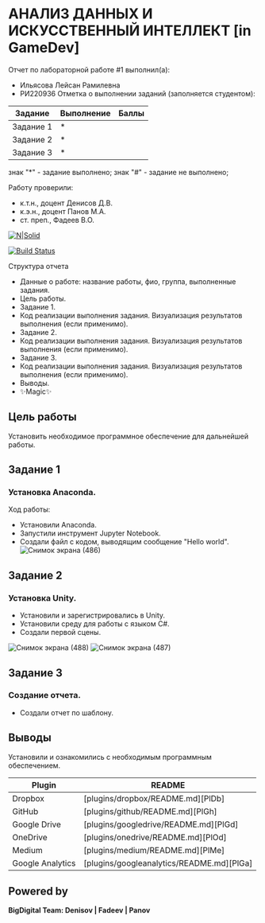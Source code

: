# АНАЛИЗ ДАННЫХ И ИСКУССТВЕННЫЙ ИНТЕЛЛЕКТ [in GameDev]
Отчет по лабораторной работе #1 выполнил(а):
- Ильясова Лейсан Рамилевна
- РИ220936
Отметка о выполнении заданий (заполняется студентом):

| Задание | Выполнение | Баллы |
| ------ | ------ | ------ |
| Задание 1 | * |  |
| Задание 2 | * |  |
| Задание 3 | * |  |

знак "*" - задание выполнено; знак "#" - задание не выполнено;

Работу проверили:
- к.т.н., доцент Денисов Д.В.
- к.э.н., доцент Панов М.А.
- ст. преп., Фадеев В.О.

[![N|Solid](https://cldup.com/dTxpPi9lDf.thumb.png)](https://nodesource.com/products/nsolid)

[![Build Status](https://travis-ci.org/joemccann/dillinger.svg?branch=master)](https://travis-ci.org/joemccann/dillinger)

Структура отчета

- Данные о работе: название работы, фио, группа, выполненные задания.
- Цель работы.
- Задание 1.
- Код реализации выполнения задания. Визуализация результатов выполнения (если применимо).
- Задание 2.
- Код реализации выполнения задания. Визуализация результатов выполнения (если применимо).
- Задание 3.
- Код реализации выполнения задания. Визуализация результатов выполнения (если применимо).
- Выводы.
- ✨Magic✨

## Цель работы
Установить необходимое программное обеспечение для дальнейшей работы.

## Задание 1
### Установка Anaconda.
Ход работы:
- Установили Anaconda.
- Запустили инструмент Jupyter Notebook.
- Создали файл с кодом, выводящим сообщение "Hello world".
![Снимок экрана (486)](https://github.com/Vedro12/workshop1/assets/127394413/b56646c4-2a2d-4e01-a970-e029c226922c)

## Задание 2
### Установка Unity.
- Установили и зарегистрировались в Unity.
- Установили среду для работы с языком C#.
- Создали первой сцены.
  
![Снимок экрана (488)](https://github.com/Vedro12/workshop1/assets/127394413/2428bf9a-c50e-48c7-9b2c-a38fc9c0fccd)
![Снимок экрана (487)](https://github.com/Vedro12/workshop1/assets/127394413/a392edee-0409-45df-a8b0-baa3ba16df22)

## Задание 3
### Создание отчета.
- Создали отчет по шаблону.

## Выводы

Установили и ознакомились с необходимым программным обеспечением.

| Plugin | README |
| ------ | ------ |
| Dropbox | [plugins/dropbox/README.md][PlDb] |
| GitHub | [plugins/github/README.md][PlGh] |
| Google Drive | [plugins/googledrive/README.md][PlGd] |
| OneDrive | [plugins/onedrive/README.md][PlOd] |
| Medium | [plugins/medium/README.md][PlMe] |
| Google Analytics | [plugins/googleanalytics/README.md][PlGa] |

## Powered by

**BigDigital Team: Denisov | Fadeev | Panov**
